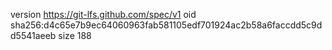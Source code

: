 version https://git-lfs.github.com/spec/v1
oid sha256:d4c65e7b9ec64060963fab581105edf701924ac2b58a6faccdd5c9dd5541aeeb
size 188
